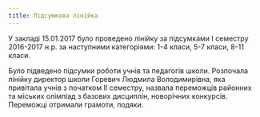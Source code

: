 ```yaml
---
title: Підсумкова лінійка
---
```


У закладі 15.01.2017 було проведено лінійку за підсумками І семестру 2016-2017 н.р. за наступними категоріями: 1-4 класи, 5-7 класи, 8-11 класи.

Було підведено підсумки роботи учнів та педагогів школи. Розпочала лінійку директор школи Горевич Людмила Володимирівна, яка привітала учнів з початком ІІ семестру, назвала переможців районних та міських олімпіад з базових дисциплін, новорічних конкурсів. Переможці отримали грамоти, подяки.

<slideshow id="_/72157676382559874" />
